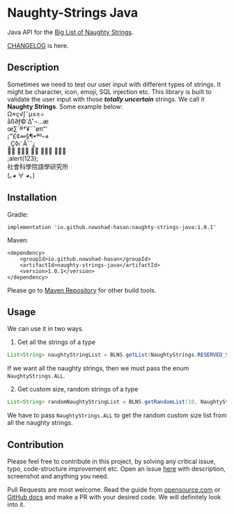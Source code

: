 # Naughty-Strings Java
Java API for the [Big List of Naughty Strings](https://github.com/minimaxir/big-list-of-naughty-strings).

[CHANGELOG](https://github.com/nowshad-hasan/naughty-strings-java/blob/main/CHANGELOG.md) is here.
## Description
Sometimes we need to test our user input with different types of strings. It might be character, icon, emoji, SQL injection etc. This library is built to validate the user input with those **_totally uncertain_** strings. We call it **Naughty Strings**.
Some example below:<br>
Ω≈ç√∫˜µ≤≥÷ <br>
åß∂ƒ©˙∆˚¬…æ <br>
œ∑´®†¥¨ˆøπ“‘ <br>
¡™£¢∞§¶•ªº–≠ <br>
¸˛Ç◊ı˜Â¯˘¿ <br>
👨‍🦰 👨🏿‍🦰 👨‍🦱 👨🏿‍🦱 🦹🏿‍♂ <br>
;alert(123); <br>
社會科學院語學研究所 <br>
(｡◕ ∀ ◕｡) <br>

## Installation
Gradle: <br>
```
implementation 'io.github.nowshad-hasan:naughty-strings-java:1.0.1'
```
Maven: <br>
````
<dependency>
    <groupId>io.github.nowshad-hasan</groupId>
    <artifactId>naughty-strings-java</artifactId>
    <version>1.0.1</version>
</dependency>
````
Please go to [Maven Repository](https://mvnrepository.com/artifact/io.github.nowshad-hasan/naughty-strings-java) for other build tools.
## Usage
We can use it in two ways. 

1. Get all the strings of a type
````java 
List<String> naughtyStringList = BLNS.getList(NaughtyStrings.RESERVED_STRINGS);
````

If we want all the naughty strings, then we must pass the enum `NaughtyStrings.ALL`.

2. Get custom size, random strings of a type

````java 
List<String> randomNaughtyStringList = BLNS.getRandomList(10, NaughtyStrings.NUMERIC_STRINGS);
````
We have to pass `NaughtyStrings.ALL` to get the random custom size list from all the naughty strings.

## Contribution

Please feel free to contribute in this project, by solving any critical issue, typo, 
code-structure improvement etc. 
Open an issue [here](https://github.com/nowshad-hasan/naughty-strings-java/issues/new) with description, screenshot and anything you need.  

Pull Requests are most welcome. Read the guide from [opensource.com](https://opensource.com/article/19/7/create-pull-request-github) 
or [GitHub docs](https://docs.github.com/en/pull-requests/collaborating-with-pull-requests/proposing-changes-to-your-work-with-pull-requests/creating-a-pull-request)
and make a PR with your desired code. We will definitely look into it. 


